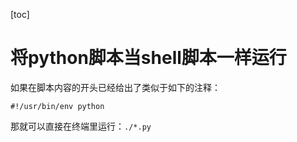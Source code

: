 <!-- toc -->
[toc]
<!-- toc -->

# 将python脚本当shell脚本一样运行

如果在脚本内容的开头已经给出了类似于如下的注释：

``` shell 
#!/usr/bin/env python
```

那就可以直接在终端里运行：`./*.py`